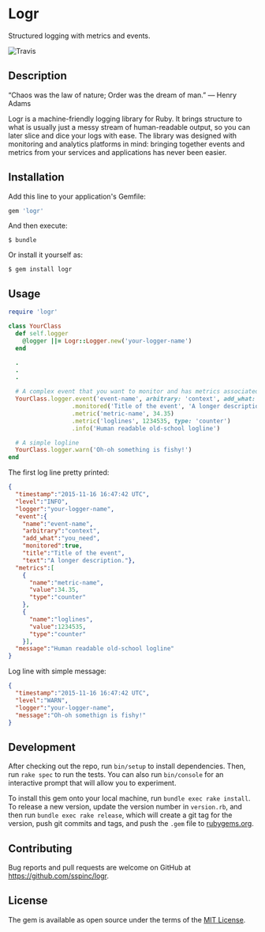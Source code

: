 # Logr

Structured logging with metrics and events.

![Travis](https://api.travis-ci.org/sspinc/avro2kafka.svg?branch=master)

## Description

“Chaos was the law of nature; Order was the dream of man.”
― Henry Adams

Logr is a machine-friendly logging library for Ruby. It brings structure
to what is usually just a messy stream of human-readable output, so you
can later slice and dice your logs with ease. The library was designed with
monitoring and analytics platforms in mind: bringing together events and
metrics from your services and applications has never been easier.

## Installation

Add this line to your application's Gemfile:

```ruby
gem 'logr'
```

And then execute:

    $ bundle

Or install it yourself as:

    $ gem install logr

## Usage

```ruby
require 'logr'

class YourClass
  def self.logger
    @logger ||= Logr::Logger.new('your-logger-name')
  end

  .
  .
  .

  # A complex event that you want to monitor and has metrics associated
  YourClass.logger.event('event-name', arbitrary: 'context', add_what: 'you_need')
                  .monitored('Title of the event', 'A longer description.')
                  .metric('metric-name', 34.35)
                  .metric('loglines', 1234535, type: 'counter')
                  .info('Human readable old-school logline')

  # A simple logline
  YourClass.logger.warn('Oh-oh something is fishy!')
end
```

The first log line pretty printed:
```json
{
  "timestamp":"2015-11-16 16:47:42 UTC",
  "level":"INFO",
  "logger":"your-logger-name",
  "event":{
    "name":"event-name",
    "arbitrary":"context",
    "add_what":"you_need",
    "monitored":true,
    "title":"Title of the event",
    "text":"A longer description."},
  "metrics":[
    {
      "name":"metric-name",
      "value":34.35,
      "type":"counter"
    },
    {
      "name":"loglines",
      "value":1234535,
      "type":"counter"
    }],
  "message":"Human readable old-school logline"
}
```

Log line with simple message:
```json
{
  "timestamp":"2015-11-16 16:47:42 UTC",
  "level":"WARN",
  "logger":"your-logger-name",
  "message":"Oh-oh somethign is fishy!"
}
```

## Development

After checking out the repo, run `bin/setup` to install dependencies. Then, run `rake spec` to run the tests. You can also run `bin/console` for an interactive prompt that will allow you to experiment.

To install this gem onto your local machine, run `bundle exec rake install`. To release a new version, update the version number in `version.rb`, and then run `bundle exec rake release`, which will create a git tag for the version, push git commits and tags, and push the `.gem` file to [rubygems.org](https://rubygems.org).

## Contributing

Bug reports and pull requests are welcome on GitHub at https://github.com/sspinc/logr.


## License

The gem is available as open source under the terms of the [MIT License](http://opensource.org/licenses/MIT).

